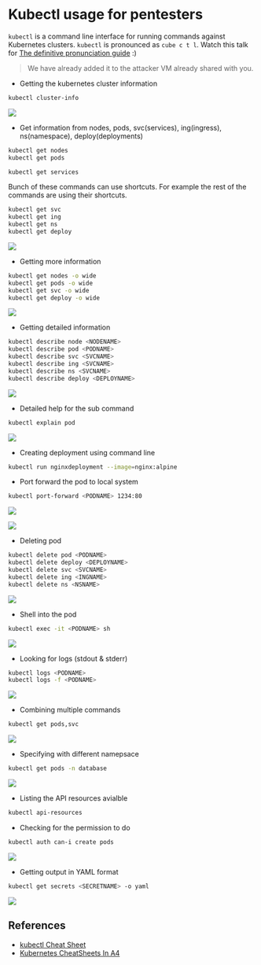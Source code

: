 # Kubectl usage for pentesters

`kubectl` is a command line interface for running commands against Kubernetes clusters. `kubectl` is pronounced as `cube c t l`. Watch this talk for [The definitive pronunciation guide](https://www.youtube.com/watch?v=2wgAIvXpJqU) :)

> We have already added it to the attacker VM already shared with you.

- Getting the kubernetes cluster information

```bash
kubectl cluster-info
```

![](images/kubectl-cluster-info.png)

- Get information from nodes, pods, svc(services), ing(ingress), ns(namespace), deploy(deployments)

```bash
kubectl get nodes
kubectl get pods
```

```bash
kubectl get services
```

Bunch of these commands can use shortcuts. For example the rest of the commands are using their shortcuts.

```bash
kubectl get svc
kubectl get ing
kubectl get ns
kubectl get deploy
```

![](images/kubectl-pods.png)

- Getting more information

```bash
kubectl get nodes -o wide
kubectl get pods -o wide
kubectl get svc -o wide
kubectl get deploy -o wide
```

![](images/kubectl-pods-wide.png)

- Getting detailed information

```bash
kubectl describe node <NODENAME>
kubectl describe pod <PODNAME>
kubectl describe svc <SVCNAME>
kubectl describe ing <SVCNAME>
kubectl describe ns <SVCNAME>
kubectl describe deploy <DEPLOYNAME>
```

![](images/kubectl-describe-pod.png)

- Detailed help for the sub command

```bash
kubectl explain pod
```

![](images/kubectl-explain.png)

- Creating deployment using command line

```bash
kubectl run nginxdeployment --image=nginx:alpine
```

- Port forward the pod to local system

```bash
kubectl port-forward <PODNAME> 1234:80
```

![](images/kubectl-deploy-portfwd.png)

![](images/nginx-site.png)

- Deleting pod

```bash
kubectl delete pod <PODNAME>
kubectl delete deploy <DEPLOYNAME>
kubectl delete svc <SVCNAME>
kubectl delete ing <INGNAME>
kubectl delete ns <NSNAME>
```

![](images/kubectl-delete-pod.png)

- Shell into the pod

```bash
kubectl exec -it <PODNAME> sh
```

![](images/kubectl-exec.png)

- Looking for logs (stdout & stderr)

```bash
kubectl logs <PODNAME>
kubectl logs -f <PODNAME>
```

![](images/kubectl-logs.png)

- Combining multiple commands

```bash
kubectl get pods,svc
```

![](images/kubectl-combined.png)

- Specifying with different namepsace

```bash
kubectl get pods -n database
```

![](images/kubectl-namespace.png)

- Listing the API resources avialble

```bash
kubectl api-resources
```

- Checking for the permission to do

```bash
kubectl auth can-i create pods
```

![](images/kubectl-auth-can-i.png)

- Getting output in YAML format

```bash
kubectl get secrets <SECRETNAME> -o yaml
```

![](images/kubectl-get-secret-yaml.png)

## References

- [kubectl Cheat Sheet](https://kubernetes.io/docs/reference/kubectl/cheatsheet/)
- [Kubernetes CheatSheets In A4](https://github.com/dennyzhang/cheatsheet-kubernetes-A4)
